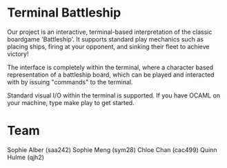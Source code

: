 # Terminal Battleship
Our project is an interactive, terminal-based interpretation of the classic 
boardgame 'Battleship'. It supports standard play mechanics such as placing 
ships, firing at your opponent, and sinking their fleet to achieve victory! 

The interface is completely within the terminal, where a character based 
representation of a battleship board, which can be played and interacted with by 
issuing "commands" to the terminal.
  
Standard visual I/O within the terminal is supported. If you have OCAML on your
machine, type make play to get started.

# Team
Sophie Alber (saa242)
Sophie Meng (sym28)
Chloe Chan (cac499)
Quinn Hulme (qjh2)
